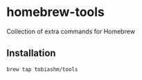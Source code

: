 # homebrew-tools
Collection of extra commands for Homebrew

## Installation

    brew tap tobiashm/tools
